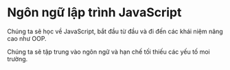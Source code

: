 # Ngôn ngữ lập trình JavaScript

Chúng ta sẽ học về JavaScript, bắt đầu từ đầu và đi đến các khái niệm nâng cao như OOP.

Chúng ta sẽ tập trung vào ngôn ngữ và hạn chế tối thiếu các yếu tố moi trường.


